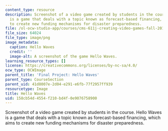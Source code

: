 ```yaml
---
content_type: resource
description: Screenshot of a video game created by students in the course. Hello Waves
  is a game that deals with a topic known as forecast-based financing, which aims
  to create new funding mechanisms for disaster preparedness.
file: /ol-ocw-studio-app/courses/cms-611j-creating-video-games-fall-2014/158cb54d4554f210bd4f0e9076758900_hellowaves.png
file_size: 64024
file_type: image/png
image_metadata:
  caption: Hello Waves
  credit: ''
  image-alt: A screenshot of the game Hello Waves.
learning_resource_types: []
license: https://creativecommons.org/licenses/by-nc-sa/4.0/
ocw_type: OCWImage
parent_title: 'Final Project: Hello Waves'
parent_type: CourseSection
parent_uid: 41d8007e-2d04-e291-e6fb-77f2957ff939
resourcetype: Image
title: Hello Waves
uid: 158cb54d-4554-f210-bd4f-0e9076758900
---
```

Screenshot of a video game created by students in the course. Hello Waves is a game that deals with a topic known as forecast-based financing, which aims to create new funding mechanisms for disaster preparedness.